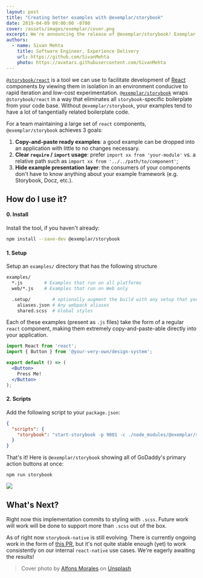 ```yaml
---
layout: post
title: "Creating better examples with @exemplar/storybook"
date: 2019-04-09 09:00:00 -0700
cover: /assets/images/exemplar/cover.png
excerpt: We're announcing the release of @exemplar/storybook! Exemplar is a way to write examples for your React components with less boilerplate storybook config. Do more by writing less.
authors:
  - name: Sivan Mehta
    title: Software Engineer, Experience Delivery
    url: https://github.com/SivanMehta
    photo: https://avatars.githubusercontent.com/SivanMehta
---
```


[`@storybook/react`] is a tool we can use to facilitate development of [React]
components by viewing them in isolation in an environment conducive to rapid
iteration and low-cost experimentation. [`@exemplar/storybook`] wraps
`@storybook/react` in a way that eliminates all `storybook`-specific boilerplate
from your code base. Without `@exemplar/storybook`, your examples tend to have a
lot of tangentially related boilerplate code.

For a team maintaining a large set of `react` components, `@exemplar/storybook`
achieves 3 goals:

1. **Copy-and-paste ready examples**: a good example can be dropped into an
application with little to no changes necessary.
2. **Clear `require` / `import` usage**: prefer `import xx from 'your-module'` vs. a
relative path such as `import xx from '../../path/to/component'`;
3. **Hide example presentation layer**: the consumers of your components don't have
to know anything about your example framework (e.g. Storybook, Docz, etc.).

## How do I use it?

#### 0. Install

Install the tool, if you haven't already:

```sh
npm install --save-dev @exemplar/storybook
```

#### 1. Setup

Setup an `examples/` directory that has the following structure

```sh
examples/
  *.js        # Examples that run on all platforms
  web/*.js    # Examples that run on Web only

  .setup/        # optionally augment the build with any setup that you need
    aliases.json # Any webpack aliases
    shared.scss  # Global styles
```

Each of these examples (present as `.js` files) take the form of a regular
`react` component, making them extremely copy-and-paste-able directly into your
application.

```jsx
import React from 'react';
import { Button } from '@your-very-own/design-system';

export default () => (
  <Button>
    Press Me!
  </Button>
);
```

#### 2. Scripts

Add the following script to your `package.json`:

```json
{
  "scripts": {
    "storybook": "start-storybook -p 9001 -c ./node_modules/@exemplar/storybook"
  }
}
```

That's it! Here is `@exemplar/storybook` showing all of GoDaddy's primary action
buttons at once:

```
npm run storybook
```

![]({{site.baseurl}}/assets/images/exemplar/buttons.png)

## What's Next?

Right now this implementation commits to styling with `.scss`. Future work will
work will be done to support more than `.scss` out of the box.

As of right now `storybook-native` is still evolving. There is currently ongoing
work in the form of [this PR], but it's not quite stable enough (yet) to work
consistently on our internal `react-native` use cases. We're eagerly awaiting
the results!

> Cover photo by [Alfons Morales] on [Unsplash]

[`@storybook/react`]: https://storybook.js.org/basics/guide-react/
[`@exemplar/storybook`]: https://github.com/godaddy/exemplar
[React]: https://reactjs.org/
[this PR]: https://github.com/storybooks/storybook/pull/4942
[Alfons Morales]: https://unsplash.com/@alfonsmc10
[Unsplash]: https://unsplash.com/photos/YLSwjSy7stw
